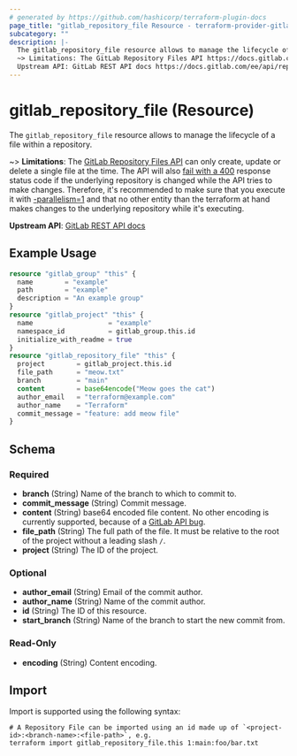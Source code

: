 ```yaml
---
# generated by https://github.com/hashicorp/terraform-plugin-docs
page_title: "gitlab_repository_file Resource - terraform-provider-gitlab"
subcategory: ""
description: |-
  The gitlab_repository_file resource allows to manage the lifecycle of a file within a repository.
  ~> Limitations: The GitLab Repository Files API https://docs.gitlab.com/ee/api/repository_files.html can only create, update or delete a single file at the time.  The API will also fail with a 400 https://docs.gitlab.com/ee/api/repository_files.html#update-existing-file-in-repository response status code if the underlying repository is changed while the API tries to make changes.  Therefore, it's recommended to make sure that you execute it with -parallelism=1 https://www.terraform.io/docs/cli/commands/apply.html#parallelism-n and that no other entity than the terraform at hand makes changes to the underlying repository while it's executing.
  Upstream API: GitLab REST API docs https://docs.gitlab.com/ee/api/repository_files.html
---
```


# gitlab_repository_file (Resource)

The `gitlab_repository_file` resource allows to manage the lifecycle of a file within a repository.

~> **Limitations**: The [GitLab Repository Files API](https://docs.gitlab.com/ee/api/repository_files.html) can only create, update or delete a single file at the time.  The API will also [fail with a 400](https://docs.gitlab.com/ee/api/repository_files.html#update-existing-file-in-repository) response status code if the underlying repository is changed while the API tries to make changes.  Therefore, it's recommended to make sure that you execute it with [-parallelism=1](https://www.terraform.io/docs/cli/commands/apply.html#parallelism-n) and that no other entity than the terraform at hand makes changes to the underlying repository while it's executing.

**Upstream API**: [GitLab REST API docs](https://docs.gitlab.com/ee/api/repository_files.html)

## Example Usage

```terraform
resource "gitlab_group" "this" {
  name        = "example"
  path        = "example"
  description = "An example group"
}
resource "gitlab_project" "this" {
  name                   = "example"
  namespace_id           = gitlab_group.this.id
  initialize_with_readme = true
}
resource "gitlab_repository_file" "this" {
  project        = gitlab_project.this.id
  file_path      = "meow.txt"
  branch         = "main"
  content        = base64encode("Meow goes the cat")
  author_email   = "terraform@example.com"
  author_name    = "Terraform"
  commit_message = "feature: add meow file"
}
```

<!-- schema generated by tfplugindocs -->
## Schema

### Required

- **branch** (String) Name of the branch to which to commit to.
- **commit_message** (String) Commit message.
- **content** (String) base64 encoded file content. No other encoding is currently supported, because of a [GitLab API bug](https://gitlab.com/gitlab-org/gitlab/-/issues/342430).
- **file_path** (String) The full path of the file. It must be relative to the root of the project without a leading slash `/`.
- **project** (String) The ID of the project.

### Optional

- **author_email** (String) Email of the commit author.
- **author_name** (String) Name of the commit author.
- **id** (String) The ID of this resource.
- **start_branch** (String) Name of the branch to start the new commit from.

### Read-Only

- **encoding** (String) Content encoding.

## Import

Import is supported using the following syntax:

```shell
# A Repository File can be imported using an id made up of `<project-id>:<branch-name>:<file-path>`, e.g.
terraform import gitlab_repository_file.this 1:main:foo/bar.txt
```
